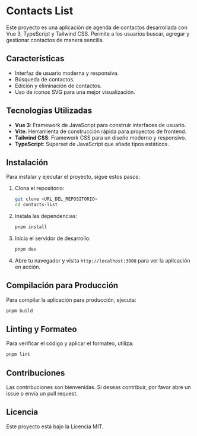 # Contacts List

Este proyecto es una aplicación de agenda de contactos desarrollada con Vue 3, TypeScript y Tailwind CSS. Permite a los usuarios buscar, agregar y gestionar contactos de manera sencilla.

## Características

- Interfaz de usuario moderna y responsiva.
- Búsqueda de contactos.
- Edición y eliminación de contactos.
- Uso de iconos SVG para una mejor visualización.

## Tecnologías Utilizadas

- **Vue 3**: Framework de JavaScript para construir interfaces de usuario.
- **Vite**: Herramienta de construcción rápida para proyectos de frontend.
- **Tailwind CSS**: Framework CSS para un diseño moderno y responsivo.
- **TypeScript**: Superset de JavaScript que añade tipos estáticos.

## Instalación

Para instalar y ejecutar el proyecto, sigue estos pasos:

1. Clona el repositorio:

   ```bash
   git clone <URL_DEL_REPOSITORIO>
   cd contacts-list
   ```

2. Instala las dependencias:

   ```bash
   pnpm install
   ```

3. Inicia el servidor de desarrollo:

   ```bash
   pnpm dev
   ```

4. Abre tu navegador y visita `http://localhost:3000` para ver la aplicación en acción.

## Compilación para Producción

Para compilar la aplicación para producción, ejecuta:

```bash
pnpm build
```

## Linting y Formateo

Para verificar el código y aplicar el formateo, utiliza:

```bash
pnpm lint
```

## Contribuciones

Las contribuciones son bienvenidas. Si deseas contribuir, por favor abre un issue o envía un pull request.

## Licencia

Este proyecto está bajo la Licencia MIT.

